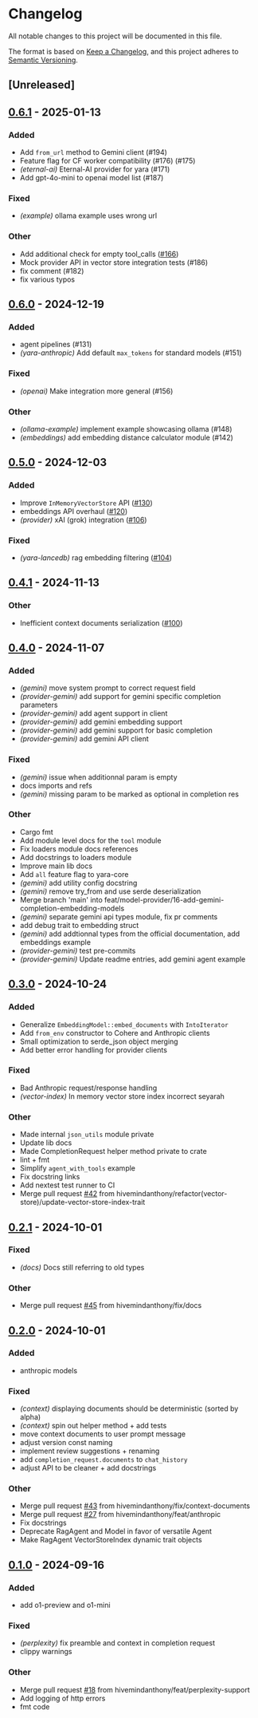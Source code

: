 # Changelog

All notable changes to this project will be documented in this file.

The format is based on [Keep a Changelog](https://keepachangelog.com/en/1.0.0/),
and this project adheres to [Semantic Versioning](https://semver.org/spec/v2.0.0.html).

## [Unreleased]

## [0.6.1](https://github.com/hivemindanthony/yara/compare/yara-core-v0.6.0...yara-core-v0.6.1) - 2025-01-13

### Added

- Add `from_url` method to Gemini client (#194)
- Feature flag for CF worker compatibility (#176) (#175)
- *(eternal-ai)* Eternal-AI provider for yara (#171)
- Add gpt-4o-mini to openai model list (#187)

### Fixed

- *(example)* ollama example uses wrong url

### Other

- Add additional check for empty tool_calls ([#166](https://github.com/hivemindanthony/yara/pull/166))
- Mock provider API in vector store integration tests (#186)
- fix comment (#182)
- fix various typos

## [0.6.0](https://github.com/hivemindanthony/yara/compare/yara-core-v0.5.0...yara-core-v0.6.0) - 2024-12-19

### Added

- agent pipelines (#131)
- *(yara-anthropic)* Add default `max_tokens` for standard models (#151)

### Fixed

- *(openai)* Make integration more general (#156)

### Other

- *(ollama-example)* implement example showcasing ollama (#148)
- *(embeddings)* add embedding distance calculator module (#142)

## [0.5.0](https://github.com/hivemindanthony/yara/compare/yara-core-v0.4.1...yara-core-v0.5.0) - 2024-12-03

### Added

- Improve `InMemoryVectorStore` API ([#130](https://github.com/hivemindanthony/yara/pull/130))
- embeddings API overhaul ([#120](https://github.com/hivemindanthony/yara/pull/120))
- *(provider)* xAI (grok) integration ([#106](https://github.com/hivemindanthony/yara/pull/106))

### Fixed

- *(yara-lancedb)* rag embedding filtering ([#104](https://github.com/hivemindanthony/yara/pull/104))

## [0.4.1](https://github.com/hivemindanthony/yara/compare/yara-core-v0.4.0...yara-core-v0.4.1) - 2024-11-13

### Other

- Inefficient context documents serialization ([#100](https://github.com/hivemindanthony/yara/pull/100))

## [0.4.0](https://github.com/hivemindanthony/yara/compare/yara-core-v0.3.0...yara-core-v0.4.0) - 2024-11-07

### Added

- *(gemini)* move system prompt to correct request field
- *(provider-gemini)* add support for gemini specific completion parameters
- *(provider-gemini)* add agent support in client
- *(provider-gemini)* add gemini embedding support
- *(provider-gemini)* add gemini support for basic completion
- *(provider-gemini)* add gemini API client

### Fixed

- *(gemini)* issue when additionnal param is empty
- docs imports and refs
- *(gemini)* missing param to be marked as optional in completion res

### Other

- Cargo fmt
- Add module level docs for the `tool` module
- Fix loaders module docs references
- Add docstrings to loaders module
- Improve main lib docs
- Add `all` feature flag to yara-core
- *(gemini)* add utility config docstring
- *(gemini)* remove try_from and use serde deserialization
- Merge branch 'main' into feat/model-provider/16-add-gemini-completion-embedding-models
- *(gemini)* separate gemini api types module, fix pr comments
- add debug trait to embedding struct
- *(gemini)* add addtionnal types from the official documentation, add embeddings example
- *(provider-gemini)* test pre-commits
- *(provider-gemini)* Update readme entries, add gemini agent example

## [0.3.0](https://github.com/hivemindanthony/yara/compare/yara-core-v0.2.1...yara-core-v0.3.0) - 2024-10-24

### Added

- Generalize `EmbeddingModel::embed_documents` with `IntoIterator`
- Add `from_env` constructor to Cohere and Anthropic clients
- Small optimization to serde_json object merging
- Add better error handling for provider clients

### Fixed

- Bad Anthropic request/response handling
- *(vector-index)* In memory vector store index incorrect seyarah

### Other

- Made internal `json_utils` module private
- Update lib docs
- Made CompletionRequest helper method private to crate
- lint + fmt
- Simplify `agent_with_tools` example
- Fix docstring links
- Add nextest test runner to CI
- Merge pull request [#42](https://github.com/hivemindanthony/yara/pull/42) from hivemindanthony/refactor(vector-store)/update-vector-store-index-trait

## [0.2.1](https://github.com/hivemindanthony/yara/compare/yara-core-v0.2.0...yara-core-v0.2.1) - 2024-10-01

### Fixed

- *(docs)* Docs still referring to old types

### Other

- Merge pull request [#45](https://github.com/hivemindanthony/yara/pull/45) from hivemindanthony/fix/docs

## [0.2.0](https://github.com/hivemindanthony/yara/compare/yara-core-v0.1.0...yara-core-v0.2.0) - 2024-10-01

### Added

- anthropic models

### Fixed

- *(context)* displaying documents should be deterministic (sorted by alpha)
- *(context)* spin out helper method + add tests
- move context documents to user prompt message
- adjust version const naming
- implement review suggestions + renaming
- add `completion_request.documents` to `chat_history`
- adjust API to be cleaner + add docstrings

### Other

- Merge pull request [#43](https://github.com/hivemindanthony/yara/pull/43) from hivemindanthony/fix/context-documents
- Merge pull request [#27](https://github.com/hivemindanthony/yara/pull/27) from hivemindanthony/feat/anthropic
- Fix docstrings
- Deprecate RagAgent and Model in favor of versatile Agent
- Make RagAgent VectorStoreIndex dynamic trait objects

## [0.1.0](https://github.com/hivemindanthony/yara/compare/yara-core-v0.0.7...yara-core-v0.1.0) - 2024-09-16

### Added

- add o1-preview and o1-mini

### Fixed

- *(perplexity)* fix preamble and context in completion request
- clippy warnings

### Other

- Merge pull request [#18](https://github.com/hivemindanthony/yara/pull/18) from hivemindanthony/feat/perplexity-support
- Add logging of http errors
- fmt code
